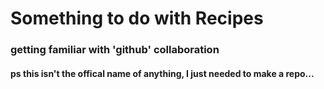 # Something to do with Recipes #

### getting familiar with 'github' collaboration

#### ps this isn't the offical name of anything, I just needed to make a repo... 